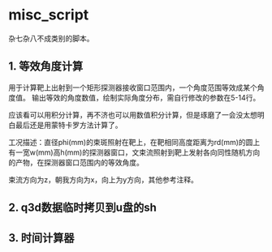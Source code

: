 # misc_script
杂七杂八不成类别的脚本。
## 1. 等效角度计算
用于计算靶上出射到一个矩形探测器接收窗口范围内，一个角度范围等效成某个角度值。
输出等效的角度数值，绘制实际角度分布，需自行修改的参数在5-14行。

应该看可以用积分计算，再不济也可以用数值积分计算，但是琢磨了一会没太想明白最后还是用蒙特卡罗方法计算了。

工况描述：直径phi(mm)的束斑照射在靶上，在靶相同高度距离为rd(mm)的圆上有一宽w(mm)高h(mm)的探测器窗口，文束流照射到靶上发射各向同性随机方向的产物，在探测器窗口范围内的等效角度。

束流方向为z，朝我方向为x，向上为y方向，其他参考注释。

## 2. q3d数据临时拷贝到u盘的sh

## 3. 时间计算器